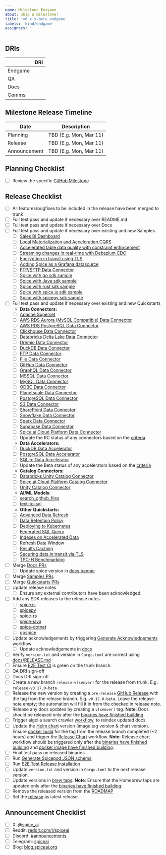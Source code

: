 ```yaml
---
name: Milestone Endgame
about: Ship a milestone!
title: 'v0.x.x-beta endgame'
labels: 'kind/endgame'
assignees: ''
---
```


## DRIs

|         | DRI |
| ------- | --- |
| Endgame |     |
| QA      |     |
| Docs    |     |
| Comms   |     |

## Milestone Release Timeline

| Date         | Description            |
| ------------ | ---------------------- |
| Planning     | TBD (E.g. Mon, Mar 11) |
| Release      | TBD (E.g. Mon, Mar 11) |
| Announcement | TBD (E.g. Mon, Mar 11) |

## Planning Checklist

- [ ] Review the specific [GitHub Milestone](https://github.com/spiceai/spiceai/milestones)

## Release Checklist

- [ ] All features/bugfixes to be included in the release have been merged to trunk
- [ ] Full test pass and update if necessary over README.md
- [ ] Full test pass and update if necessary over Docs
- [ ] Full test pass and update if necessary over existing and new Samples
  - [ ] [Sales BI Dashboard](https://github.com/spiceai/samples/blob/trunk/sales-bi/README.md)
  - [ ] [Local Materialization and Acceleration CQRS](https://github.com/spiceai/samples/blob/trunk/acceleration/README.md)
  - [ ] [Accelerated table data quality with constraint enforcement](https://github.com/spiceai/samples/blob/trunk/constraints/README.md)
  - [ ] [Streaming changes in real-time with Debezium CDC](https://github.com/spiceai/samples/blob/trunk/cdc-debezium/README.md)
  - [ ] [Encryption in transit using TLS](https://github.com/spiceai/samples/blob/trunk/tls/README.md)
  - [ ] [Adding Spice as a Grafana datasource](https://github.com/spiceai/samples/blob/trunk/grafana-datasource/README.md)
  - [ ] [FTP/SFTP Data Connector](https://github.com/spiceai/samples/blob/trunk/ftp/README.md)
  - [ ] [Spice with go sdk sample](https://github.com/spiceai/samples/blob/trunk/client-sdk/gospice-sdk-sample/README.md)
  - [ ] [Spice with Java sdk sample](https://github.com/spiceai/samples/blob/trunk/client-sdk/spice-java-sdk-sample/README.md)
  - [ ] [Spice with rust sdk sample](https://github.com/spiceai/samples/blob/trunk/client-sdk/spice-rs-sdk-sample/README.md)
  - [ ] [Spice with spice.js sdk sample](https://github.com/spiceai/samples/blob/trunk/client-sdk/spice.js-sdk-sample/README.md)
  - [ ] [Spice with spicepy sdk sample](https://github.com/spiceai/samples/blob/trunk/client-sdk/spicepy-sdk-sample/README.md)
- [ ] Full test pass and update if necessary over existing and new Quickstarts
  - **Data Connectors:**
  - [ ] [Apache Superset](https://github.com/spiceai/quickstarts/blob/trunk/superset/README.md)
  - [ ] [AWS RDS Aurora (MySQL Compatible) Data Connector](https://github.com/spiceai/quickstarts/blob/trunk/rds-aurora-mysql/README.md)
  - [ ] [AWS RDS PostgreSQL Data Connector](https://github.com/spiceai/quickstarts/blob/trunk/rds-postgresql/README.md)
  - [ ] [Clickhouse Data Connector](https://github.com/spiceai/quickstarts/blob/trunk/clickhouse/README.md)
  - [ ] [Databricks Delta Lake Data Connector](https://github.com/spiceai/quickstarts/blob/trunk/databricks/README.md)
  - [ ] [Dremio Data Connector](https://github.com/spiceai/quickstarts/blob/trunk/dremio/README.md)
  - [ ] [DuckDB Data Connector](https://github.com/spiceai/quickstarts/blob/trunk/duckdb/connector/README.md)
  - [ ] [FTP Data Connector](https://github.com/spiceai/quickstarts/blob/trunk/ftp/README.md)
  - [ ] [File Data Connector](https://github.com/spiceai/quickstarts/blob/trunk/file/README.md)
  - [ ] [GitHub Data Connector](https://github.com/spiceai/quickstarts/blob/trunk/github/README.md)
  - [ ] [GraphQL Data Connector](https://github.com/spiceai/quickstarts/blob/trunk/graphql/README.md)
  - [ ] [MSSQL Data Connector](https://github.com/spiceai/quickstarts/blob/trunk/mssql/README.md)
  - [ ] [MySQL Data Connector](https://github.com/spiceai/quickstarts/blob/trunk/mysql/README.md)
  - [ ] [ODBC Data Connector](https://github.com/spiceai/quickstarts/blob/trunk/odbc/README.md)
  - [ ] [Planetscale Data Connector](https://github.com/spiceai/quickstarts/blob/trunk/planetscale/README.md)
  - [ ] [PostgreSQL Data Connector](https://github.com/spiceai/quickstarts/blob/trunk/postgres/connector/README.md)
  - [ ] [S3 Data Connector](https://github.com/spiceai/quickstarts/blob/trunk/s3/README.md)
  - [ ] [SharePoint Data Connector](https://github.com/spiceai/quickstarts/blob/trunk/sharepoint/README.md)
  - [ ] [Snowflake Data Connector](https://github.com/spiceai/quickstarts/blob/trunk/snowflake/README.md)
  - [ ] [Spark Data Connector](https://github.com/spiceai/quickstarts/blob/trunk/spark/README.md)
  - [ ] [Supabase Data Connector](https://github.com/spiceai/quickstarts/blob/trunk/supabase/README.md)
  - [ ] [Spice.ai Cloud Platform Data Connector](https://github.com/spiceai/quickstarts/blob/trunk/spiceai/README.md)
  - [ ] Update the RC status of any connectors based on the [criteria](/docs/criteria/connectors/rc.md)
  - **Data Accelerators:**
  - [ ] [DuckDB Data Accelerator](https://github.com/spiceai/quickstarts/blob/trunk/duckdb/accelerator/README.md)
  - [ ] [PostgreSQL Data Accelerator](https://github.com/spiceai/quickstarts/blob/trunk/postgres/accelerator/README.md)
  - [ ] [SQLite Data Accelerator](https://github.com/spiceai/quickstarts/blob/trunk/sqlite/accelerator/README.md)
  - [ ] Update the Beta status of any accelerators based on the [criteria](/docs/criteria/accelerators/beta.md)
  - **Catalog Connectors:**
  - [ ] [Databricks Unity Catalog Connector](https://github.com/spiceai/quickstarts/blob/trunk/catalogs/databricks/README.md)
  - [ ] [Spice.ai Cloud Platform Catalog Connector](https://github.com/spiceai/quickstarts/blob/trunk/catalogs/spiceai/README.md)
  - [ ] [Unity Catalog Connector](https://github.com/spiceai/quickstarts/blob/trunk/catalogs/unity_catalog/README.md)
  - **AI/ML Models:**
  - [ ] [search_github_files](https://github.com/spiceai/quickstarts/tree/trunk/search_github_files)
  - [ ] [text-to-sql](https://github.com/spiceai/quickstarts/tree/trunk/text-to-sql)
  - **Other Quickstarts:**
  - [ ] [Advanced Data Refresh](https://github.com/spiceai/quickstarts/blob/trunk/acceleration/data-refresh/README.md)
  - [ ] [Data Retention Policy](https://github.com/spiceai/quickstarts/blob/trunk/retention/README.md)
  - [ ] [Deploying to Kubernetes](https://github.com/spiceai/quickstarts/blob/trunk/kubernetes/README.md)
  - [ ] [Federated SQL Query](https://github.com/spiceai/quickstarts/blob/trunk/federation/README.md)
  - [ ] [Indexes on Accelerated Data](https://github.com/spiceai/quickstarts/blob/trunk/acceleration/indexes/README.md)
  - [ ] [Refresh Data Window](https://github.com/spiceai/quickstarts/blob/trunk/refresh-data-window/README.md)
  - [ ] [Results Caching](https://github.com/spiceai/quickstarts/blob/trunk/caching/README.md)
  - [ ] [Securing data in transit via TLS](https://github.com/spiceai/quickstarts/blob/trunk/tls/README.md)
  - [ ] [TPC-H Benchmarking](https://github.com/spiceai/quickstarts/blob/trunk/tpc-h/README.md)
- [ ] Merge [Docs PRs](https://github.com/spiceai/docs/pulls)
  - [ ] Update spice version in [docs banner](https://github.com/spiceai/docs/blob/trunk/spiceaidocs/docusaurus.config.ts#L60)
- [ ] Merge [Samples PRs](https://github.com/spiceai/samples/pulls)
- [ ] Merge [Quickstarts PRs](https://github.com/spiceai/quickstarts/pulls)
- [ ] Update release notes
  - [ ] Ensure any external contributors have been acknowledged.
- [ ] Add any SDK releases to the release notes
  - [ ] [spice.js](https://github.com/spiceai/spice.js/releases)
  - [ ] [spicepy](https://github.com/spiceai/spicepy/releases)
  - [ ] [spice-rs](https://github.com/spiceai/spice-rs/releases)
  - [ ] [spice-java](https://github.com/spiceai/spice-java/releases)
  - [ ] [spice-dotnet](https://github.com/spiceai/spice-dotnet/releases)
  - [ ] [gospice](https://github.com/spiceai/gospice/releases)
- [ ] Update acknowledgements by triggering [Generate Acknowledgements](https://github.com/spiceai/spiceai/actions/workflows/generate_acknowledgements.yml) workflow
  - [ ] Update acknowledgements in [docs](https://github.com/spiceai/docs/blob/trunk/spiceaidocs/docs/acknowledgements/index.md)
- [ ] Verify `version.txt` and version in `Cargo.toml` are correct using [docs/RELEASE.md](https://github.com/spiceai/spiceai/blob/trunk/docs/RELEASE.md#version-update)
- [ ] Ensure [E2E Test CI](https://github.com/spiceai/spiceai/actions/workflows/e2e_test_ci.yml) is green on the trunk branch.
- [ ] QA DRI sign-off
- [ ] Docs DRI sign-off
- [ ] Create a new branch `release-v[semver]` for the release from trunk. E.g. `release-v0.17.0-beta`
- [ ] Release the new version by creating a `pre-release` [GitHub Release](https://github.com/spiceai/spiceai/releases/new) with the tag from the release branch. E.g. `v0.17.0-beta`. Leave the release note empty; the automation will fill it in from the checked in release note.
- [ ] Release any docs updates by creating a `v[semver]` tag.
      **Note**: Docs should be released only after the [binaries have finished building](https://github.com/spiceai/spiceai/actions/workflows/build_and_release.yml).
- [ ] Trigger algolia search crawler [workflow](https://github.com/spiceai/docs/actions/workflows/trigger_search_reindex.yml), to reindex updated docs.
- [ ] Update the [Helm chart](https://github.com/spiceai/spiceai/blob/trunk/deploy/chart) version (image.tag version & chart version). Ensure [docker build](https://github.com/spiceai/spiceai/actions/workflows/spiced_docker.yml) for the tag from the release branch completed (~2 hours) and trigger the [Release Chart](https://github.com/spiceai/helm-charts/actions/workflows/release.yml) workflow.
      **Note**: Release chart workflow should be triggered only after the [binaries have finished building](https://github.com/spiceai/spiceai/actions/workflows/build_and_release.yml) and [docker image have finished building](https://github.com/spiceai/spiceai/actions/workflows/spiced_docker.yml).
- [ ] Final test pass on released binaries
- [ ] Run [Generate Spicepod JSON schema](https://github.com/spiceai/spiceai/actions/workflows/generate_json_schema.yml)
- [ ] Run [E2E Test Release Installation](https://github.com/spiceai/spiceai/actions/workflows/e2e_test_release_install.yml)
- [ ] Update `version.txt` and version in `Cargo.toml` to the next release version.
- [ ] Update versions in [brew taps](https://github.com/spiceai/homebrew-spiceai).
      **Note**: Ensure that the Homebrew taps are updated only after the [binaries have finished building](https://github.com/spiceai/spiceai/actions/workflows/build_and_release.yml).
- [ ] Remove the released version from the [ROADMAP](https://github.com/spiceai/spiceai/blob/trunk/docs/ROADMAP.md)
- [ ] Set the [release](https://github.com/spiceai/spiceai/releases) as latest release.

## Announcement Checklist

- [ ] X: [@spice_ai](https://twitter.com/spice_ai)
- [ ] Reddit: [reddit.com/r/spiceai](https://reddit.com/r/spiceai)
- [ ] Discord: [#announcements](https://discord.gg/zv8ahzZVpf)
- [ ] Telegram: [spiceai](https://t.me/spiceai)
- [ ] Blog: [blog.spiceai.org](https://blog.spiceai.org)

